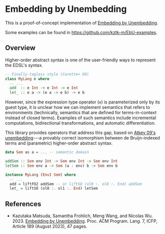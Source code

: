 Embedding by Unembedding
========================

This is a proof-of-concept implementation of [Embedding by Unembedding][EbU].

Some examples can be found in <https://github.com/kztk-m/EbU-examples>.

Overview
--------

Higher-order abstract syntax is one of the user-friendly ways to represent the EDSL's syntax.

```haskell
-- Finally-tagless style (Carette+ 09)
class MyLang e where 
  -- ... 
  add  :: e Int -> e Int -> e Int
  let_ :: e a -> (e a -> e b) -> e b 
```

However, since the expression type operator (`e`) is parameterized only by its guest type, it is unclear how we can implement semantics that refers to environments (technically, semantics that are defined for terms-in-context instead of closed terms). 
Examples of such semantics include incremental computations, bidirectional transformations, and automatic differentiation.

This library provides operators that address this gap, based on [Atkey 09's unembedding](https://doi.org/10.1007/978-3-642-02273-9_5)---a provably correct isomorphism between de Bruijn-indexed terms and (parametric) higher-order abstract syntax.

```haskell
data Sem as a = ... -- semantic domain 

addSem :: Sem env Int -> Sem env Int -> Sem env Int 
letSem :: Sem env a -> Sem (a : env) b -> Sem env b 

instance MyLang (EnvI Sem) where 
  -- ...
  add = liftFO2 addSem -- or liftSO (ol0 :. ol0 :. End) addSem 
  let_ = liftSO (ol0 :. ol1 :. End) letSem
```

References
----------

* Kazutaka Matsuda, Samantha Frohlich, Meng Wang, and Nicolas Wu. 2023. [Embedding by Unembedding][EbU]. Proc. ACM Program. Lang. 7, ICFP, Article 189 (August 2023), 47 pages. 

[EBU]: https://doi.org/10.1145/3607830